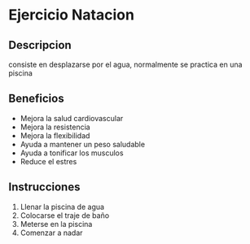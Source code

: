 # Ejercicio Natacion

## Descripcion
consiste en desplazarse por el agua, normalmente se practica en una piscina

## Beneficios
- Mejora la salud cardiovascular
- Mejora la resistencia
- Mejora la flexibilidad
- Ayuda a mantener un peso saludable
- Ayuda a tonificar los musculos
- Reduce el estres

## Instrucciones
1. Llenar la piscina de agua
2. Colocarse el traje de baño
3. Meterse en la piscina
4. Comenzar a nadar
